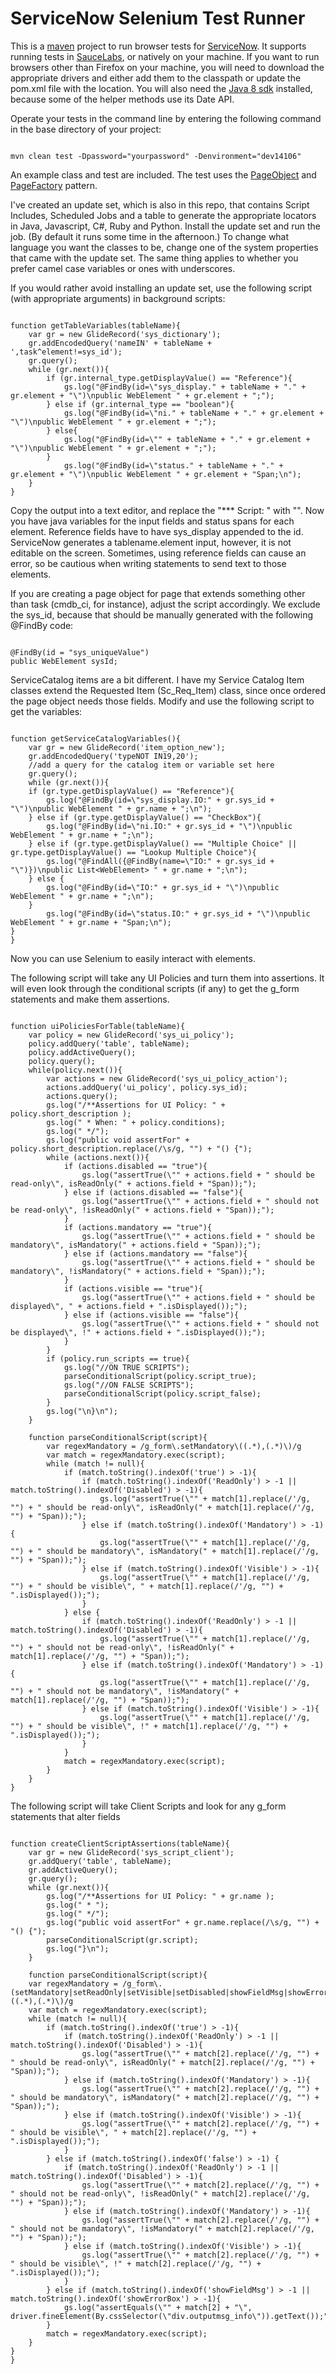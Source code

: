 # ServiceNow Selenium Test Runner #

This is a [maven](http://maven.apache.org/) project to run browser tests for [ServiceNow](http://www.service-now.com).  It supports running tests in [SauceLabs](http://www.saucelabs.com), or natively on your machine.  If you want to run browsers other than Firefox on your machine, you will need to download the appropriate drivers and either add them to the classpath or update the pom.xml file with the location.  You will also need the [Java 8 sdk](http://www.oracle.com/technetwork/java/javase/downloads/jdk8-downloads-2133151.html) installed, because some of the helper methods use its Date API.

Operate your tests in the command line by entering the following command in the base directory of your project:


```

mvn clean test -Dpassword="yourpassword" -Denvironment="dev14106"
```


An example class and test are included.  The test uses the [PageObject](https://code.google.com/p/selenium/wiki/PageObjects) and [PageFactory](https://code.google.com/p/selenium/wiki/PageFactory) pattern.

I've created an update set, which is also in this repo, that contains Script Includes, Scheduled Jobs and a table to generate the appropriate locators in Java, Javascript, C#, Ruby and Python.  Install the update set and run the job.  (By default it runs some time in the afternoon.)  To change what language you want the classes to be, change one of the system properties that came with the update set.  The same thing applies to whether you prefer camel case variables or ones with underscores.

If you would rather avoid installing an update set, use the following script (with appropriate arguments) in background scripts:


```

function getTableVariables(tableName){
	var gr = new GlideRecord('sys_dictionary');
	gr.addEncodedQuery('nameIN' + tableName + ',task^element!=sys_id');
	gr.query();
	while (gr.next()){
		if (gr.internal_type.getDisplayValue() == "Reference"){
			gs.log("@FindBy(id=\"sys_display." + tableName + "." + gr.element + "\")\npublic WebElement " + gr.element + ";");
		} else if (gr.internal_type == "boolean"){
			gs.log("@FindBy(id=\"ni." + tableName + "." + gr.element + "\")\npublic WebElement " + gr.element + ";");
		} else{
			gs.log("@FindBy(id=\"" + tableName + "." + gr.element + "\")\npublic WebElement " + gr.element + ";");
		}
			gs.log("@FindBy(id=\"status." + tableName + "." + gr.element + "\")\npublic WebElement " + gr.element + "Span;\n");
	}
}
```


Copy the output into a text editor, and replace the "*** Script: " with "".  Now you have java variables for the input fields and status spans for each element.  Reference fields have to have sys_display appended to the id.  ServiceNow generates a tablename.element input, however, it is not editable on the screen.  Sometimes, using reference fields can cause an error, so be cautious when writing statements to send text to those elements.

If you are creating a page object for page that extends something other than task (cmdb_ci, for instance), adjust the script accordingly.  We exclude the sys_id, because that should be manually generated with the following @FindBy code:


```

@FindBy(id = "sys_uniqueValue")
public WebElement sysId;
```


ServiceCatalog items are a bit different.  I have my Service Catalog Item classes extend the Requested Item (Sc_Req_Item) class, since once ordered the page object needs those fields.  Modify and use the following script to get the variables:


```

function getServiceCatalogVariables(){
	var gr = new GlideRecord('item_option_new');
	gr.addEncodedQuery('typeNOT IN19,20');
	//add a query for the catalog item or variable set here
	gr.query();
	while (gr.next()){
	if (gr.type.getDisplayValue() == "Reference"){
		gs.log("@FindBy(id=\"sys_display.IO:" + gr.sys_id + "\")\npublic WebElement " + gr.name + ";\n");
	} else if (gr.type.getDisplayValue() == "CheckBox"){
		gs.log("@FindBy(id=\"ni.IO:" + gr.sys_id + "\")\npublic WebElement " + gr.name + ";\n");
	} else if (gr.type.getDisplayValue() == "Multiple Choice" || gr.type.getDisplayValue() == "Lookup Multiple Choice"){
		gs.log("@FindAll({@FindBy(name=\"IO:" + gr.sys_id + "\")})\npublic List<WebElement> " + gr.name + ";\n");
	} else {
		gs.log("@FindBy(id=\"IO:" + gr.sys_id + "\")\npublic WebElement " + gr.name + ";\n");
	}
		gs.log("@FindBy(id=\"status.IO:" + gr.sys_id + "\")\npublic WebElement " + gr.name + "Span;\n");
}
}
```


Now you can use Selenium to easily interact with elements.

The following script will take any UI Policies and turn them into assertions.  It will even look through the conditional scripts (if any) to get the g_form statements and make them assertions.

```

function uiPoliciesForTable(tableName){
	var policy = new GlideRecord('sys_ui_policy');
	policy.addQuery('table', tableName);
	policy.addActiveQuery();
	policy.query();
	while(policy.next()){
		var actions = new GlideRecord('sys_ui_policy_action');
		actions.addQuery('ui_policy', policy.sys_id);
		actions.query();
		gs.log("/**Assertions for UI Policy: " + policy.short_description );
		gs.log(" * When: " + policy.conditions);
		gs.log(" */");
		gs.log("public void assertFor" + policy.short_description.replace(/\s/g, "") + "() {");
		while (actions.next()){
			if (actions.disabled == "true"){
				gs.log("assertTrue(\"" + actions.field + " should be read-only\", isReadOnly(" + actions.field + "Span));");
			} else if (actions.disabled == "false"){
				gs.log("assertTrue(\"" + actions.field + " should not be read-only\", !isReadOnly(" + actions.field + "Span));");
			}
			if (actions.mandatory == "true"){
				gs.log("assertTrue(\"" + actions.field + " should be mandatory\", isMandatory(" + actions.field + "Span));");
			} else if (actions.mandatory == "false"){
				gs.log("assertTrue(\"" + actions.field + " should be mandatory\", !isMandatory(" + actions.field + "Span));");
			}
			if (actions.visible == "true"){
				gs.log("assertTrue(\"" + actions.field + " should be displayed\", " + actions.field + ".isDisplayed());");
			} else if (actions.visible == "false"){
				gs.log("assertTrue(\"" + actions.field + " should not be displayed\", !" + actions.field + ".isDisplayed());");
			}
		}
		if (policy.run_scripts == true){
			gs.log("//ON TRUE SCRIPTS");
			parseConditionalScript(policy.script_true);
			gs.log("//ON FALSE SCRIPTS");
			parseConditionalScript(policy.script_false);
		}
		gs.log("\n}\n");
	}

	function parseConditionalScript(script){
		var regexMandatory = /g_form\.setMandatory\((.*),(.*)\)/g
		var match = regexMandatory.exec(script);
		while (match != null){
			if (match.toString().indexOf('true') > -1){
				if (match.toString().indexOf('ReadOnly') > -1 || match.toString().indexOf('Disabled') > -1){
					gs.log("assertTrue(\"" + match[1].replace(/'/g, "") + " should be read-only\", isReadOnly(" + match[1].replace(/'/g, "") + "Span));");
				} else if (match.toString().indexOf('Mandatory') > -1){
					gs.log("assertTrue(\"" + match[1].replace(/'/g, "") + " should be mandatory\", isMandatory(" + match[1].replace(/'/g, "") + "Span));");
				} else if (match.toString().indexOf('Visible') > -1){
					gs.log("assertTrue(\"" + match[1].replace(/'/g, "") + " should be visible\", " + match[1].replace(/'/g, "") + ".isDisplayed());");
				}			
			} else {
				if (match.toString().indexOf('ReadOnly') > -1 || match.toString().indexOf('Disabled') > -1){
					gs.log("assertTrue(\"" + match[1].replace(/'/g, "") + " should not be read-only\", !isReadOnly(" + match[1].replace(/'/g, "") + "Span));");
				} else if (match.toString().indexOf('Mandatory') > -1){
					gs.log("assertTrue(\"" + match[1].replace(/'/g, "") + " should not be mandatory\", !isMandatory(" + match[1].replace(/'/g, "") + "Span));");
				} else if (match.toString().indexOf('Visible') > -1){
					gs.log("assertTrue(\"" + match[1].replace(/'/g, "") + " should be visible\", !" + match[1].replace(/'/g, "") + ".isDisplayed());");
				}
			}
			match = regexMandatory.exec(script);		
		}
	}
}

```

The following script will take Client Scripts and look for any g_form statements that alter fields

```

function createClientScriptAssertions(tableName){
	var gr = new GlideRecord('sys_script_client');
	gr.addQuery('table', tableName);
	gr.addActiveQuery();
	gr.query();
	while (gr.next()){
		gs.log("/**Assertions for UI Policy: " + gr.name );
		gs.log(" * ");
		gs.log(" */");
		gs.log("public void assertFor" + gr.name.replace(/\s/g, "") + "() {");
		parseConditionalScript(gr.script);
		gs.log("}\n");
	}
	
	function parseConditionalScript(script){
	var regexMandatory = /g_form\.(setMandatory|setReadOnly|setVisible|setDisabled|showFieldMsg|showErrorBox)\((.*),(.*)\)/g
	var match = regexMandatory.exec(script);
	while (match != null){
		if (match.toString().indexOf('true') > -1){
			if (match.toString().indexOf('ReadOnly') > -1 || match.toString().indexOf('Disabled') > -1){
				gs.log("assertTrue(\"" + match[2].replace(/'/g, "") + " should be read-only\", isReadOnly(" + match[2].replace(/'/g, "") + "Span));");
			} else if (match.toString().indexOf('Mandatory') > -1){
				gs.log("assertTrue(\"" + match[2].replace(/'/g, "") + " should be mandatory\", isMandatory(" + match[2].replace(/'/g, "") + "Span));");
			} else if (match.toString().indexOf('Visible') > -1){
				gs.log("assertTrue(\"" + match[2].replace(/'/g, "") + " should be visible\", " + match[2].replace(/'/g, "") + ".isDisplayed());");
			}			
		} else if (match.toString().indexOf('false') > -1) {
			if (match.toString().indexOf('ReadOnly') > -1 || match.toString().indexOf('Disabled') > -1){
				gs.log("assertTrue(\"" + match[2].replace(/'/g, "") + " should not be read-only\", !isReadOnly(" + match[2].replace(/'/g, "") + "Span));");
			} else if (match.toString().indexOf('Mandatory') > -1){
				gs.log("assertTrue(\"" + match[2].replace(/'/g, "") + " should not be mandatory\", !isMandatory(" + match[2].replace(/'/g, "") + "Span));");
			} else if (match.toString().indexOf('Visible') > -1){
				gs.log("assertTrue(\"" + match[2].replace(/'/g, "") + " should be visible\", !" + match[2].replace(/'/g, "") + ".isDisplayed());");
			}
		} else if (match.toString().indexOf('showFieldMsg') > -1 || match.toString().indexOf('showErrorBox') > -1){
			gs.log("assertEquals(\"" + match[2] + "\", driver.fineElement(By.cssSelector(\"div.outputmsg_info\")).getText());");
		}
		match = regexMandatory.exec(script);
	}
}
}
```
